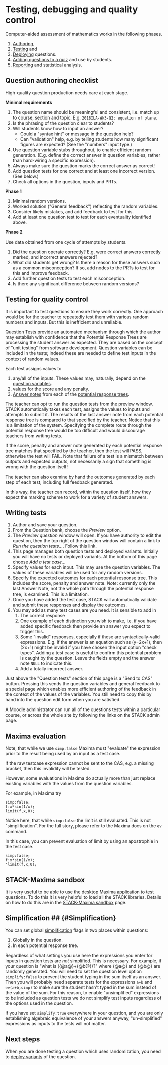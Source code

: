 # Testing, debugging and quality control

Computer-aided assessment of mathematics works in the following phases.

1. [Authoring](../Authoring/index.md),
2. [Testing](Testing.md) and
3. [Deploying](Deploying.md) questions.
4. [Adding questions to a quiz](Quiz.md) and use by students.
5. [Reporting](Reporting.md) and statistical analysis.

## Question authoring checklist ##

High-quality question production needs care at each stage.

__Minimal requirements__

1. The question name should be meaningful and consistent, i.e. match up to course, section and topic.  E.g. `2018ILA-Wk3-Q2: equation of plane`.
2. Is the phrasing of the question clear to students?
3. Will students know how to input an answer?
   * Could a "syntax hint" or message in the question help?
   * Can "validation" help, e.g. by telling students how many significant figures are expected? (See the "numbers" input type.)
4. Use question variable stubs throughout, to enable efficient random generation.  (E.g. define the correct answer in question variables, rather than hard-wiring a specific expression).
5. Always make sure the question marks the correct answer as correct!
6. Add question tests for one correct and at least one incorrect version. (See below.)
7. Check all options in the question, inputs and PRTs.

__Phase 1__

1. Minimal random versions.
2. Worked solution ("General feedback") reflecting the random variables.
3. Consider likely mistakes, and add feedback to test for this.
4. Add at least one question test to test for each eventuality identified above.

__Phase 2__

Use data obtained from one cycle of attempts by students.

1. Did the question operate correctly?  E.g. were correct answers correctly marked, and incorrect answers rejected?
2. What did students get wrong?  Is there a reason for these answers such as a common misconception?  If so, add nodes to the PRTs to test for this and improve feedback.
3. Add further question tests to test each misconception.
4. Is there any significant difference between random versions?

## Testing for quality control  ##

It is important to test questions to ensure they work correctly.  One approach would be for the teacher
to repeatedly test them with various random numbers and inputs.  But this is inefficient and unreliable.

Question Tests provide an automated mechanism through which the author may establish with confidence that
the Potential Response Trees are processing the student answer as expected. They are based on the concept of "unit testing" from software development.
Question variables can be included in the tests; indeed these are needed to define test inputs in the context of random values.

Each test assigns values to

1. any/all of the inputs.  These values may, naturally, depend on the
   [question variables](KeyVals.md#Question_variables).
2. values for the score and any penalty.
3. [Answer notes](Potential_response_trees.md#Answer_note) from each of
   the [potential response trees](Potential_response_trees.md).

The teacher can opt to run the question tests from the preview window.  STACK automatically takes each test, assigns the values to inputs and attempts to submit it.  The results of the last answer note from each potential response tree is compared to that specified by the teacher.  Notice that this is a limitation of the system.  Specifying the complete route through the potential response tree would be too difficult and would discourage teachers from writing tests.

If the score, penalty and answer note generated by each potential response tree matches that specified by the teacher, then the test will PASS, otherwise the test will FAIL. Note that failure of a test is a mismatch between outputs and expected outputs, not necessarily a sign that something is wrong with the question itself!

The teacher can also examine by hand the outcomes generated by each step of each test, including full feedback generated.

In this way, the teacher can record, within the question itself, how they expect the marking scheme to work for a variety of student answers.

## Writing tests ##

1. Author and save your question.
2. From the Question bank, choose the _Preview_ option.
3. The _Preview question_ window will open.  If you have authority to edit the question, then the top right of the question window will contain a link to _Run the question tests..._.  Follow this link.
4. This page manages both question tests and deployed variants.  Initially you will have no tests or deployed variants.  At the bottom of this page choose _Add a test case..._
5. Specify values for each input.  This may use the question variables.  The values of these variables will be used for any random versions.
6. Specify the expected outcomes for each potential response tree.  This includes the score, penalty and answer note.  _Note_: currently only the last Answer Note, not the whole path through the potential response tree, is examined.  This is a limitation.
7. Once you have added the test case, STACK will automatically validate and submit these responses and display the outcomes.
8. You may add as many test cases are you need.  It is sensible to add in
    1. The correct response
    2. One example of each distinction you wish to make, i.e. if you have added specific feedback then provide an answer you expect to trigger this.
    3. Some "invalid" responses, especially if these are syntactically-valid expressions.  E.g. If the answer is an equation such as \(y=2x+1\), then \(2x+1\) might be invalid if you have chosen the input option "check types".  Adding a test case is useful to confirm this potential problem is caught by the question.  Leave the fields empty and the answer note `NULL` to indicate this.
    4. Add a totally incorrect answer.

Just above the "Question tests" section of this page is a "Send to CAS" button.  Pressing this sends the question variables and general feedback to a special page which enables more efficient authoring of the feedback in the context of the values of the variables.  You still need to copy this by hand into the question edit form when you are satisfied.

A Moodle administrator can run all of the questions tests within a particular course, or across the whole site
by following the links on the STACK admin page.

## Maxima evaluation

Note, that while we use `simp:false` Maxima must "evaluate" the expression prior to the result being used by an input as a test case.

If the raw testcase expression cannot be sent to the CAS, e.g. a missing bracket, then this invalidity will be tested.

However, some evaluations in Maxima do actually more than just replace existing variables with the values from the question variables.

For example, in Maxima try

    simp:false;
    f:x*sin(1/x);
    limit(f,x,0);

Notice here, that while `simp:false` the limit is still evaluated.  This is not "simplification".  For the full story, please refer to the Maxima docs on the `ev` command.

In this case, you can prevent evaluation of limit by using an apostrophie in the test case.

    simp:false;
    f:x*sin(1/x);
    'limit(f,x,0);


## STACK-Maxima sandbox ##

It is very useful to be able to use the desktop Maxima application to test questions.  To do this it is very helpful to load all the STACK libraries.  Details on how to do this are in the [STACK-Maxima sandbox](../CAS/STACK-Maxima_sandbox.md) page.

## Simplification ## {#Simplification}

You can set global [simplification](../CAS/Simplification.md) flags in two places within questions:

1. Globally in the question.
2. In each potential response tree.

Regardless of what settings you use here the expressions you enter for inputs in question tests are _not_ simplified.  This is necessary.  For example, if your question is "what is \({@a@}+{@b@}\)?" where {@a@} and {@b@} are randomly generated.  You will need to set the question level option `simplify:false` to prevent the student typing in the sum itself as an answer.  Then you will probably need separate tests for the expressions `a+b` and `ev(a+b,simp)` to make sure the student hasn't typed in the sum instead of the value of the sum.  For this reason, to enable "unsimplified" expressions to be included as question tests we do not simplify test inputs regardless of the options used in the question.

If you have set `simplify:true` everywhere in your question, and you are only establishing algebraic equivalence of your answers anyway, "un-simplified" expressions as inputs to the tests will not matter.


## Next steps

When you are done testing a question which uses randomization, you need to [deploy variants](Deploying.md) of the question.

